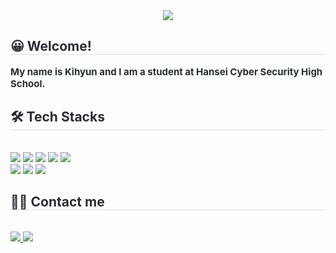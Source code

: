 <div align= "center">
    <img src="https://capsule-render.vercel.app/api?type=soft&color=4da1ef&height=120&text=v(%20^_^%20)v&animation=blinking&fontColor=ffffff&fontSize=50" />
    </div>
    <div style="text-align: left;"> 
    <h2 style="border-bottom: 1px solid #d8dee4; color: #282d33;"> 😀 Welcome! </h2>  
    <div style="font-weight: 700; font-size: 15px; text-align: left; color: #282d33;"><b> My name is Kihyun and I am a student at Hansei Cyber ​​Security High School. </b></div> 
    </div>
    <div style="text-align: left;">
    <h2 style="border-bottom: 1px solid #d8dee4; color: #282d33;"> 🛠️ Tech Stacks </h2> <br> 
    <div style="margin: ; text-align: left;" "text-align: left;"> <img src="https://img.shields.io/badge/Flask-000000?style=flat-square&logo=Flask&logoColor=white">
          <img src="https://img.shields.io/badge/HTML5-E34F26?style=flat-square&logo=HTML5&logoColor=white">
          <img src="https://img.shields.io/badge/Javascript-F7DF1E?style=flat-square&logo=Javascript&logoColor=white">
          <img src="https://img.shields.io/badge/MySQL-4479A1?style=flat-square&logo=MySQL&logoColor=white">
          <img src="https://img.shields.io/badge/Python-3776AB?style=flat-square&logo=Python&logoColor=white">
          <br/><img src="https://img.shields.io/badge/React-61DAFB?style=flat-square&logo=React&logoColor=white">
          <img src="https://img.shields.io/badge/CSS3-1572B6?style=flat-square&logo=CSS3&logoColor=white">
          <img src="https://img.shields.io/badge/C-A8B9CC?style=flat-square&logo=C&logoColor=white">
          </div>
    </div>
    <div style="text-align: left;">
    <h2 style="border-bottom: 1px solid #d8dee4; color: #282d33;"> 🧑‍💻 Contact me </h2> <br> 
    <div style="text-align: left;"> <a href=https://www.instagram.com/_kihyu.n/> <img src="https://img.shields.io/badge/Instagram-E4405F?style=flat-square&logo=Instagram&logoColor=white&link=https://www.instagram.com/_kihyu.n/"> </a>
         <a href=mailto:00dihyun@gmail.com> <img src="https://img.shields.io/badge/Gmail-EA4335?style=flat-square&logo=Gmail&logoColor=white&link=mailto:00dihyun@gmail.com"> </a>
          </div>  <br> 
    <div style="text-align: left;">  </div> 
    </div>
    
